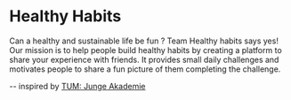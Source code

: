 # Healthy Habits

<!--

**Here are some ideas to get you started:**

🙋‍♀️ A short introduction - what is your organization all about?
🌈 Contribution guidelines - how can the community get involved?
👩‍💻 Useful resources - where can the community find your docs? Is there anything else the community should know?
🍿 Fun facts - what does your team eat for breakfast?
🧙 Remember, you can do mighty things with the power of [Markdown](https://docs.github.com/github/writing-on-github/getting-started-with-writing-and-formatting-on-github/basic-writing-and-formatting-syntax)
-->

Can a healthy and sustainable life be fun ?
Team Healthy habits says yes! Our mission is to help people build healthy habits by creating a platform to share your experience with friends.
It provides small daily challenges and motivates people to share a fun picture of them completing the challenge.

-- inspired by [TUM: Junge Akademie](https://ja.tum.de)
